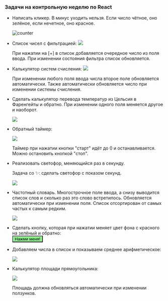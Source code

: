 ### Задачи на контрольную неделю по React

* Написать кликер. В минус уходить нельзя. Если число чётное, оно зелёное, если нечетное, оно красное.

  ![counter](src/assets/programs/counter.png) 

* Список чисел с фильтрацией:
  ![](src/assets/programs/img_12.png)
  
  При нажатии на [+] в список добавляется очередное число из поля ввода. При изменении состояния фильтра список обновляется. 

* Калькулятор систем счисления:
  ![](src/assets/programs/img_13.png)

  При изменении любого поля ввода числа второе поле обновляется автоматически.
  Также автоматически обновляется число при изменении системы счисления. 

* Сделать калькулятор перевода температур из Цельсия в Фаренгейты и обратно.
При изменении одного поля меняется другое и наоборот.

  ![](src/assets/programs/img_4.png)

* Обратный таймер:

  ![](src/assets/programs/img_2.png)

  Таймер при нажатии кнопки "старт" идёт до 0 и останавливается. Можно остановить кнопкой "стоп".

* Реализовать светофор, меняющийся раз в секунду.

  Задача со ✨: сделать светофор с показом секунд.

  ![](src/assets/programs/img_11.png)

* Частотный словарь. Многострочное поле ввода, а снизу выводится список слов и сколько раз это слово встретилось.
Обновляется автоматически при изменении поля. Список отсортирован от самых частых к самым редким.

  ![](src/assets/programs/img_7.png)

* Сделать кнопку, которая при нажатии меняет цвет фона с красного на зелёный и обратно:
  <br/><button style="background-color: lightgreen">Нажми меня!</button>

* Добавляем числа в список и показываем среднее арифметическое:

  ![](src/assets/programs/img_mean_list.png)

* Калькулятор площади прямоугольника:

  ![](src/assets/programs/img_field.png)

  Площадь должна обновляться автоматически при изменении ползунков.
